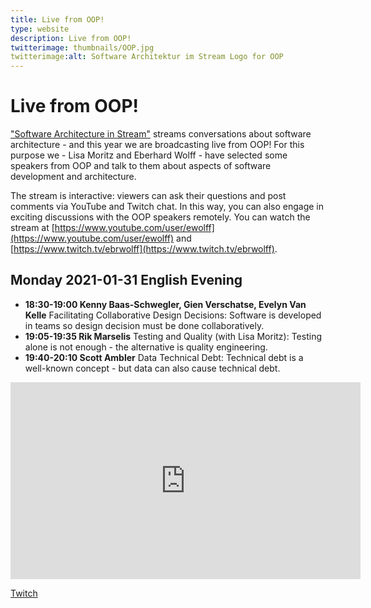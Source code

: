 ```yaml
---
title: Live from OOP!
type: website
description: Live from OOP!
twitterimage: thumbnails/OOP.jpg
twitterimage:alt: Software Architektur im Stream Logo for OOP
---
```


# Live from OOP!

["Software Architecture in Stream"](https://software-architektur.tv/)
streams conversations about software architecture - and this year we
are broadcasting live from OOP! For this purpose we - Lisa Moritz and
Eberhard Wolff - have selected some speakers from OOP and talk to them
about aspects of software development and architecture.

The stream is interactive: viewers can ask their questions and post
comments via YouTube and Twitch chat. In this way, you can also engage
in exciting discussions with the OOP speakers remotely. You can watch
the stream at [https://www.youtube.com/user/ewolff](https://www.youtube.com/user/ewolff)
and [https://www.twitch.tv/ebrwolff](https://www.twitch.tv/ebrwolff).

## Monday 2021-01-31 English Evening

* **18:30-19:00 Kenny Baas-Schwegler, Gien Verschatse, Evelyn Van
  Kelle** Facilitating Collaborative Design Decisions: Software is
  developed in teams so design decision must be done collaboratively.
* **19:05-19:35 Rik Marselis** Testing and Quality (with Lisa Moritz):
  Testing alone is not enough - the alternative is quality engineering.
* **19:40-20:10 Scott Ambler** Data Technical Debt: Technical debt is
  a well-known concept - but data can also cause technical debt.

<center>
<div aclass="embed-container"> <iframe width="560" height="315"
src="https://www.youtube-nocookie.com/embed/ogbHtuqEoUg"
frameborder="0" allow="accelerometer; autoplay; clipboard-write;
encrypted-media; gyroscope; picture-in-picture"
allowfullscreen></iframe> </div>
</center>

[Twitch](https://www.twitch.tv/ebrwolff)
